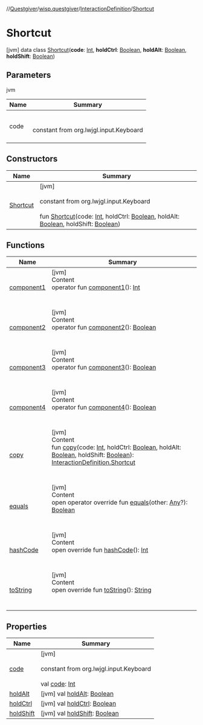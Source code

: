 //[Questgiver](../../../index.md)/[wisp.questgiver](../../index.md)/[InteractionDefinition](../index.md)/[Shortcut](index.md)



# Shortcut  
 [jvm] data class [Shortcut](index.md)(**code**: [Int](https://kotlinlang.org/api/latest/jvm/stdlib/kotlin/-int/index.html), **holdCtrl**: [Boolean](https://kotlinlang.org/api/latest/jvm/stdlib/kotlin/-boolean/index.html), **holdAlt**: [Boolean](https://kotlinlang.org/api/latest/jvm/stdlib/kotlin/-boolean/index.html), **holdShift**: [Boolean](https://kotlinlang.org/api/latest/jvm/stdlib/kotlin/-boolean/index.html))   


## Parameters  
  
jvm  
  
|  Name|  Summary| 
|---|---|
| code| <br><br>constant from org.lwjgl.input.Keyboard<br><br>
  


## Constructors  
  
|  Name|  Summary| 
|---|---|
| [Shortcut](-shortcut.md)|  [jvm] <br><br>constant from org.lwjgl.input.Keyboard<br><br>fun [Shortcut](-shortcut.md)(code: [Int](https://kotlinlang.org/api/latest/jvm/stdlib/kotlin/-int/index.html), holdCtrl: [Boolean](https://kotlinlang.org/api/latest/jvm/stdlib/kotlin/-boolean/index.html), holdAlt: [Boolean](https://kotlinlang.org/api/latest/jvm/stdlib/kotlin/-boolean/index.html), holdShift: [Boolean](https://kotlinlang.org/api/latest/jvm/stdlib/kotlin/-boolean/index.html))   <br>


## Functions  
  
|  Name|  Summary| 
|---|---|
| [component1](component1.md)| [jvm]  <br>Content  <br>operator fun [component1](component1.md)(): [Int](https://kotlinlang.org/api/latest/jvm/stdlib/kotlin/-int/index.html)  <br><br><br>
| [component2](component2.md)| [jvm]  <br>Content  <br>operator fun [component2](component2.md)(): [Boolean](https://kotlinlang.org/api/latest/jvm/stdlib/kotlin/-boolean/index.html)  <br><br><br>
| [component3](component3.md)| [jvm]  <br>Content  <br>operator fun [component3](component3.md)(): [Boolean](https://kotlinlang.org/api/latest/jvm/stdlib/kotlin/-boolean/index.html)  <br><br><br>
| [component4](component4.md)| [jvm]  <br>Content  <br>operator fun [component4](component4.md)(): [Boolean](https://kotlinlang.org/api/latest/jvm/stdlib/kotlin/-boolean/index.html)  <br><br><br>
| [copy](copy.md)| [jvm]  <br>Content  <br>fun [copy](copy.md)(code: [Int](https://kotlinlang.org/api/latest/jvm/stdlib/kotlin/-int/index.html), holdCtrl: [Boolean](https://kotlinlang.org/api/latest/jvm/stdlib/kotlin/-boolean/index.html), holdAlt: [Boolean](https://kotlinlang.org/api/latest/jvm/stdlib/kotlin/-boolean/index.html), holdShift: [Boolean](https://kotlinlang.org/api/latest/jvm/stdlib/kotlin/-boolean/index.html)): [InteractionDefinition.Shortcut](index.md)  <br><br><br>
| [equals](../../../wisp.questgiver.wispLib/-words/-companion/index.md#kotlin/Any/equals/#kotlin.Any?/PointingToDeclaration/)| [jvm]  <br>Content  <br>open operator override fun [equals](../../../wisp.questgiver.wispLib/-words/-companion/index.md#kotlin/Any/equals/#kotlin.Any?/PointingToDeclaration/)(other: [Any](https://kotlinlang.org/api/latest/jvm/stdlib/kotlin/-any/index.html)?): [Boolean](https://kotlinlang.org/api/latest/jvm/stdlib/kotlin/-boolean/index.html)  <br><br><br>
| [hashCode](../../../wisp.questgiver.wispLib/-words/-companion/index.md#kotlin/Any/hashCode/#/PointingToDeclaration/)| [jvm]  <br>Content  <br>open override fun [hashCode](../../../wisp.questgiver.wispLib/-words/-companion/index.md#kotlin/Any/hashCode/#/PointingToDeclaration/)(): [Int](https://kotlinlang.org/api/latest/jvm/stdlib/kotlin/-int/index.html)  <br><br><br>
| [toString](../../../wisp.questgiver.wispLib/-words/-companion/index.md#kotlin/Any/toString/#/PointingToDeclaration/)| [jvm]  <br>Content  <br>open override fun [toString](../../../wisp.questgiver.wispLib/-words/-companion/index.md#kotlin/Any/toString/#/PointingToDeclaration/)(): [String](https://kotlinlang.org/api/latest/jvm/stdlib/kotlin/-string/index.html)  <br><br><br>


## Properties  
  
|  Name|  Summary| 
|---|---|
| [code](index.md#wisp.questgiver/InteractionDefinition.Shortcut/code/#/PointingToDeclaration/)|  [jvm] <br><br>constant from org.lwjgl.input.Keyboard<br><br>val [code](index.md#wisp.questgiver/InteractionDefinition.Shortcut/code/#/PointingToDeclaration/): [Int](https://kotlinlang.org/api/latest/jvm/stdlib/kotlin/-int/index.html)   <br>
| [holdAlt](index.md#wisp.questgiver/InteractionDefinition.Shortcut/holdAlt/#/PointingToDeclaration/)|  [jvm] val [holdAlt](index.md#wisp.questgiver/InteractionDefinition.Shortcut/holdAlt/#/PointingToDeclaration/): [Boolean](https://kotlinlang.org/api/latest/jvm/stdlib/kotlin/-boolean/index.html)   <br>
| [holdCtrl](index.md#wisp.questgiver/InteractionDefinition.Shortcut/holdCtrl/#/PointingToDeclaration/)|  [jvm] val [holdCtrl](index.md#wisp.questgiver/InteractionDefinition.Shortcut/holdCtrl/#/PointingToDeclaration/): [Boolean](https://kotlinlang.org/api/latest/jvm/stdlib/kotlin/-boolean/index.html)   <br>
| [holdShift](index.md#wisp.questgiver/InteractionDefinition.Shortcut/holdShift/#/PointingToDeclaration/)|  [jvm] val [holdShift](index.md#wisp.questgiver/InteractionDefinition.Shortcut/holdShift/#/PointingToDeclaration/): [Boolean](https://kotlinlang.org/api/latest/jvm/stdlib/kotlin/-boolean/index.html)   <br>

